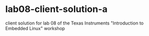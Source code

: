 lab08-client-solution-a
=======================

client solution for lab 08 of the Texas Instruments "Introduction to Embedded Linux" workshop
